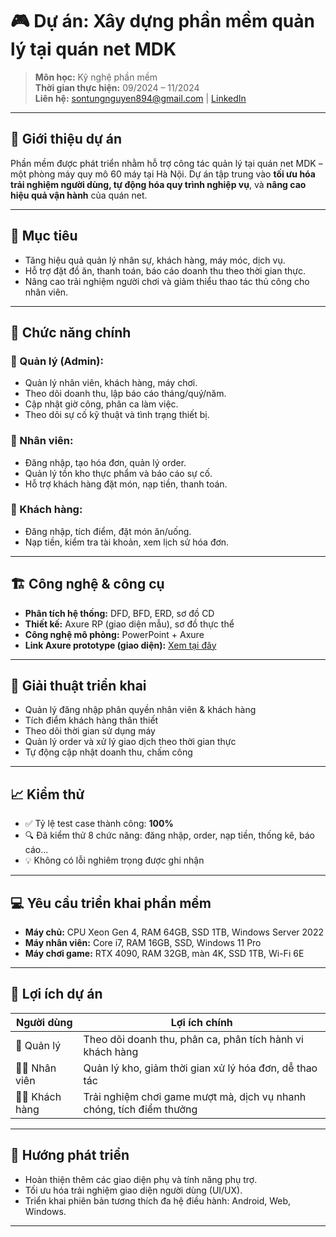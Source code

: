 # 🎮 Dự án: Xây dựng phần mềm quản lý tại quán net MDK

> **Môn học:** Kỹ nghệ phần mềm  
> **Thời gian thực hiện:** 09/2024 – 11/2024  
> **Liên hệ:** sontungnguyen894@gmail.com | [LinkedIn](https://linkedin.com/in/ngsontugn)

---

## 🏢 Giới thiệu dự án

Phần mềm được phát triển nhằm hỗ trợ công tác quản lý tại quán net MDK – một phòng máy quy mô 60 máy tại Hà Nội. Dự án tập trung vào **tối ưu hóa trải nghiệm người dùng, tự động hóa quy trình nghiệp vụ**, và **nâng cao hiệu quả vận hành** của quán net.

---

## 🎯 Mục tiêu

- Tăng hiệu quả quản lý nhân sự, khách hàng, máy móc, dịch vụ.
- Hỗ trợ đặt đồ ăn, thanh toán, báo cáo doanh thu theo thời gian thực.
- Nâng cao trải nghiệm người chơi và giảm thiểu thao tác thủ công cho nhân viên.

---

## 🧩 Chức năng chính

### 👑 Quản lý (Admin):
- Quản lý nhân viên, khách hàng, máy chơi.
- Theo dõi doanh thu, lập báo cáo tháng/quý/năm.
- Cập nhật giờ công, phân ca làm việc.
- Theo dõi sự cố kỹ thuật và tình trạng thiết bị.

### 👷 Nhân viên:
- Đăng nhập, tạo hóa đơn, quản lý order.
- Quản lý tồn kho thực phẩm và báo cáo sự cố.
- Hỗ trợ khách hàng đặt món, nạp tiền, thanh toán.

### 👤 Khách hàng:
- Đăng nhập, tích điểm, đặt món ăn/uống.
- Nạp tiền, kiểm tra tài khoản, xem lịch sử hóa đơn.

---

## 🏗️ Công nghệ & công cụ

- **Phân tích hệ thống:** DFD, BFD, ERD, sơ đồ CD
- **Thiết kế:** Axure RP (giao diện mẫu), sơ đồ thực thể
- **Công nghệ mô phỏng:** PowerPoint + Axure  
- **Link Axure prototype (giao diện):** [Xem tại đây](https://9oi0sv.axshare.com/?g=14&id=p4j2d5&p=1__%C4%91%C4%83ng_nh%E1%BA%ADp)

---

## 🧠 Giải thuật triển khai

- Quản lý đăng nhập phân quyền nhân viên & khách hàng
- Tích điểm khách hàng thân thiết
- Theo dõi thời gian sử dụng máy
- Quản lý order và xử lý giao dịch theo thời gian thực
- Tự động cập nhật doanh thu, chấm công

---

## 📈 Kiểm thử

- ✅ Tỷ lệ test case thành công: **100%**
- 🔍 Đã kiểm thử 8 chức năng: đăng nhập, order, nạp tiền, thống kê, báo cáo...
- 💡 Không có lỗi nghiêm trọng được ghi nhận

---

## 💻 Yêu cầu triển khai phần mềm

- **Máy chủ:** CPU Xeon Gen 4, RAM 64GB, SSD 1TB, Windows Server 2022
- **Máy nhân viên:** Core i7, RAM 16GB, SSD, Windows 11 Pro
- **Máy chơi game:** RTX 4090, RAM 32GB, màn 4K, SSD 1TB, Wi-Fi 6E

---

## 📌 Lợi ích dự án

| Người dùng         | Lợi ích chính |
|-------------------|---------------|
| 👤 Quản lý         | Theo dõi doanh thu, phân ca, phân tích hành vi khách hàng |
| 👨‍💼 Nhân viên       | Quản lý kho, giảm thời gian xử lý hóa đơn, dễ thao tác |
| 🧑‍🎮 Khách hàng     | Trải nghiệm chơi game mượt mà, dịch vụ nhanh chóng, tích điểm thưởng |

---

## 🔮 Hướng phát triển

- Hoàn thiện thêm các giao diện phụ và tính năng phụ trợ.
- Tối ưu hóa trải nghiệm giao diện người dùng (UI/UX).
- Triển khai phiên bản tương thích đa hệ điều hành: Android, Web, Windows.

---
